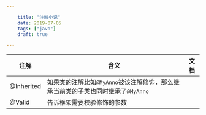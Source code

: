 ```yaml
---

    title: "注解小记"
    date: 2019-07-05
    tags: ["java"]
    draft: true

---
```


|注解|含义|文档|
|---|---|---|
|@Inherited|如果类的注解比如`@MyAnno`被该注解修饰，那么继承当前类的子类也同时继承了`@MyAnno`||
|@Valid|告诉框架需要校验修饰的参数||

